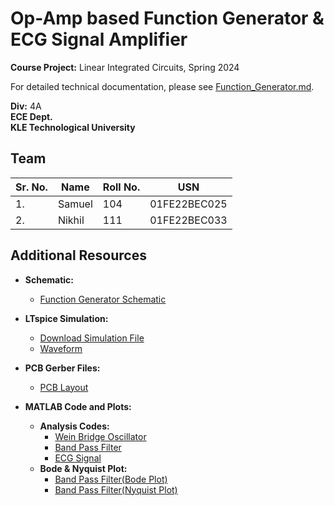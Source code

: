 # Op-Amp based Function Generator & ECG Signal Amplifier

**Course Project:** Linear Integrated Circuits, Spring 2024

For detailed technical documentation, please see [Function_Generator.md](docs/Function_Generator.md).

**Div:** 4A  
**ECE Dept.**  
**KLE Technological University**

## Team
| Sr. No. | Name   | Roll No. | USN           | 
| ------- | ------ | -------- | ------------- | 
| 1.      | Samuel | 104      | 01FE22BEC025 | 
| 2.      | Nikhil | 111      | 01FE22BEC033 | 

## Additional Resources

- **Schematic:**
  - [Function Generator Schematic](schematics/function_generator_schematic.png)

- **LTspice Simulation:**
  - [Download Simulation File](simulations/function_generator_seperated.asc)
  - [Waveform](simulations/function_generator_waveform.pdf)

- **PCB Gerber Files:**
  - [PCB Layout](pcb/Layers.pdf)

- **MATLAB Code and Plots:**
  - **Analysis Codes:**
    - [Wein Bridge Oscillator](matlab/bode_weinbridge.m)
    - [Band Pass Filter](matlab/band_pass_filter.m)
    - [ECG Signal](matlab/ecg.m)
  - **Bode & Nyquist Plot:**
    - [Band Pass Filter(Bode Plot)](matlab/bode_bandpass.pdf)
    - [Band Pass Filter(Nyquist Plot)](matlab/nyquist_bandpass.pdf)


